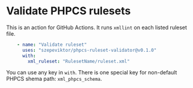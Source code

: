 # Validate PHPCS rulesets

This is an action for GitHub Actions. It runs `xmllint` on each listed ruleset file.

```yaml
    - name: "Validate ruleset"
      uses: "szepeviktor/phpcs-ruleset-validator@v0.1.0"
      with:
        xml_ruleset: "RulesetName/ruleset.xml"
```

You can use any key in `with`.
There is one special key for non-default PHPCS shema path: `xml_phpcs_schema`.
